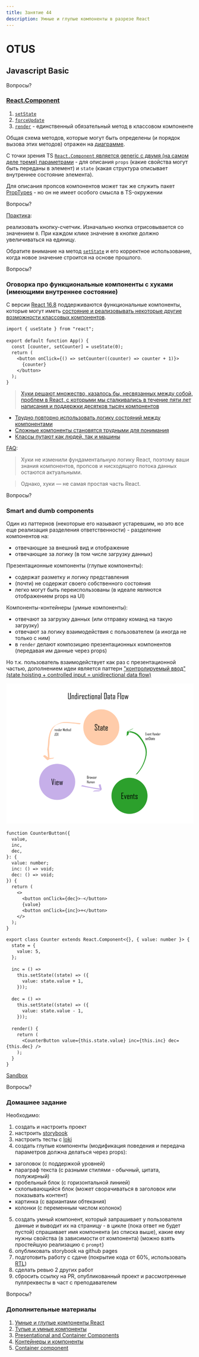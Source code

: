 ```yaml
---
title: Занятие 44
description: Умные и глупые компоненты в разрезе React
---
```


# OTUS

## Javascript Basic

<!-- v -->

Вопросы?

<!-- s -->

### [React.Component](https://ru.reactjs.org/docs/react-component.html)

<!-- v -->

1. [`setState`](https://github.com/facebook/react/blob/master/packages/react/src/ReactBaseClasses.js#L57)
1. [`forceUpdate`](https://github.com/facebook/react/blob/master/packages/react/src/ReactBaseClasses.js#L82)
1. [`render`](https://ru.reactjs.org/docs/react-component.html#render) - единственный обязательный метод в классовом компоненте

<!-- v -->

Общая схема методов, которые могут быть определены (и порядок вызова этих методов) отражен на [диаграмме](https://projects.wojtekmaj.pl/react-lifecycle-methods-diagram/).

<!-- v -->

С точки зрения TS [`React.Component` является generic с двумя (на самом деле тремя) параметрами](https://github.com/DefinitelyTyped/DefinitelyTyped/blob/master/types/react/index.d.ts#L433) - для описания `props` (какие свойства могут быть переданы в элемент) и `state` (какая структура описывает внутреннее состояние элемента).

<!-- v -->

Для описания пропсов компонентов может так же служить пакет [PropTypes](https://www.npmjs.com/package/proptypes) - но он не имеет особого смысла в TS-окружении

<!-- v -->

Вопросы?

<!-- v -->

[Практика](https://codesandbox.io/s/github/vvscode/otus--javascript-basic/tree/master/lessons/lesson44/code/counter-button):

реализовать кнопку-счетчик. Изначально кнопка отрисовывается со значением `0`. При каждом клике значение в кнопке должно увеличиваться на единицу.

<!-- v -->

Обратите внимание на метод [`setState`](https://ru.reactjs.org/docs/react-component.html#setstate) и его корректное использование, когда новое значение строится на основе прошлого.

<!-- v -->

Вопросы?

<!-- s -->

### Оговорка про функциональные компоненты с хуками (имеющими внутреннее состояние)

<!-- v -->

С версии [React 16.8](https://ru.reactjs.org/blog/2019/02/06/react-v16.8.0.html) поддерживаются функциональные компоненты, которые могут иметь [состояние и реализовывать некоторые другие возможности классовых компонентов](https://ru.reactjs.org/docs/hooks-intro.html).

<!-- v -->

```tsx [1-30]
import { useState } from "react";

export default function App() {
  const [counter, setCounter] = useState(0);
  return (
    <button onClick={() => setCounter((counter) => counter + 1)}>
      {counter}
    </button>
  );
}
```

<!-- v -->

> [Хуки решают множество, казалось бы, несвязанных между собой, проблем в React, с которыми мы сталкивались в течение пяти лет написания и поддержки десятков тысяч компонентов](https://ru.reactjs.org/docs/hooks-intro.html#motivation)

<!-- v -->

- [Трудно повторно использовать логику состояний между компонентами](https://ru.reactjs.org/docs/hooks-intro.html#its-hard-to-reuse-stateful-logic-between-components)
- [Сложные компоненты становятся трудными для понимания](https://ru.reactjs.org/docs/hooks-intro.html#complex-components-become-hard-to-understand)
- [Классы путают как людей, так и машины](https://ru.reactjs.org/docs/hooks-intro.html#classes-confuse-both-people-and-machines)

<!-- v -->

[FAQ](https://ru.reactjs.org/docs/hooks-faq.html):

> Хуки не изменили фундаментальную логику React, поэтому ваши знания компонентов, пропсов и нисходящего потока данных остаются актуальными.

> Однако, хуки — не самая простая часть React.

<!-- v -->

Вопросы?

<!-- s -->

### Smart and dumb components

<!-- v -->

Один из паттернов (некоторые его называют устаревшим, но это все еще реализация разделения ответственности) - разделение компонентов на:

- отвечающие за внешний вид и отображение
- отвечающие за логику (в том числе загрузку данных)

<!-- v -->

Презентационные компоненты (глупые компоненты):

- содержат разметку и логику представления
- (почти) не содержат своего собственного состояния
- легко могут быть переиспользованы (в идеале являются отображением props на UI)

<!-- v -->

Компоненты-контейнеры (умные компоненты):

- отвечают за загрузку данных (или отправку команд на такую загрузку)
- отвечают за логику взаимодействия с пользователем (а иногда не только с ним)
- в `render` делают композицию презентационных компонентов (передавая им данные через props)

<!-- v -->

Но т.к. пользователь взаимодействует как раз с презентационной частью, дополнением идеи является паттерн ["контролируемый ввод" (state hoisting + controlled input = unidirectional data flow)](https://reactpatterns.com/#controlled-input)

<!-- v -->

<img src="./images/unidirectional-data-flow.png" />

<!-- v -->

```tsx [1-30]
function CounterButton({
  value,
  inc,
  dec,
}: {
  value: number;
  inc: () => void;
  dec: () => void;
}) {
  return (
    <>
      <button onClick={dec}>-</button>
      {value}
      <button onClick={inc}>+</button>
    </>
  );
}
```

<!-- v -->

```tsx [1-30]
export class Counter extends React.Component<{}, { value: number }> {
  state = {
    value: 5,
  };

  inc = () =>
    this.setState((state) => ({
      value: state.value + 1,
    }));

  dec = () =>
    this.setState((state) => ({
      value: state.value - 1,
    }));

  render() {
    return (
      <CounterButton value={this.state.value} inc={this.inc} dec={this.dec} />
    );
  }
}
```

<!-- v -->

[Sandbox](https://codesandbox.io/s/github/vvscode/otus--javascript-basic/tree/master/lessons/lesson44/code/controlled-counter)

<!-- v -->

Вопросы?

<!-- s -->

### Домашнее задание

<!-- v -->

Необходимо:

1. создать и настроить проект
2. настроить [storybook](https://storybook.js.org/docs/react/get-started/introduction)
3. настроить тесты с [loki](https://loki.js.org/)
4. создать глупые компоненты (модификация поведения и передача параметров должна делаться через props):

- заголовок (с поддержкой уровней)
- параграф текста (с разными стилями - обычный, цитата, полужирный)
- пробельный блок (с горизонтальной линией)
- схлопывающийся блок (может сворачиваться в заголовок или показывать контент)
- картинка (с вариантами обтекания)
- колонки (с переменным числом колонок)

<!--v -->

5. создать умный компонент, который запрашивает у пользователя данные и выводит их на страницу - в цикле (пока ответ не будет пустой) спрашивает имя компонента (из списка выше), какие ему нужны свойства (в зависимости от компонента) (можно взять простейшую реализацию с `prompt`)
6. опубликовать storybook на github pages
7. подготовить работу с сдаче (покрытие кода от 60%, использовать [RTL](https://testing-library.com/docs/react-testing-library/))
8. сделать ревью 2 других работ
9. сбросить ссылку на PR, опубликованный проект и рассмотренные пуллреквесты в част с преподавателем

<!-- v -->

Вопросы?

<!-- s -->

### Дополнительные материалы

1. [Умные и глупые компоненты React](https://habr.com/ru/post/266559/)
1. [Тупые и умные компоненты](https://habr.com/ru/company/epam_systems/blog/519856/)
1. [Presentational and Container Components](https://medium.com/@dan_abramov/smart-and-dumb-components-7ca2f9a7c7d0)
1. [Контейнеры и компоненты](https://max-frontend.gitbook.io/redux-course-ru-v2/sozdanie/konteineri-i-komponenti)
1. [Container component](https://reactpatterns.com/#container-component)
